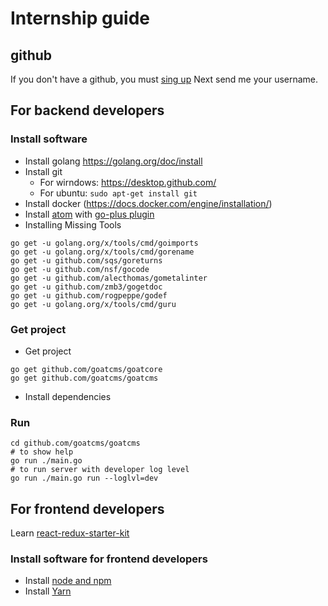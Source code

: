 
# Internship guide

## github
If you don't have a github, you must [sing up](https://github.com/join?source=header-home)
Next send me your username.

## For backend developers

### Install software
* Install golang
https://golang.org/doc/install
* Install git
  * For wirndows: https://desktop.github.com/
  * For ubuntu: `sudo apt-get install git`
* Install docker (https://docs.docker.com/engine/installation/)
* Install [atom](https://atom.io/) with [go-plus plugin](https://atom.io/packages/go-plus)
* Installing Missing Tools
```
go get -u golang.org/x/tools/cmd/goimports
go get -u golang.org/x/tools/cmd/gorename
go get -u github.com/sqs/goreturns
go get -u github.com/nsf/gocode
go get -u github.com/alecthomas/gometalinter
go get -u github.com/zmb3/gogetdoc
go get -u github.com/rogpeppe/godef
go get -u golang.org/x/tools/cmd/guru
```

### Get project
* Get project
```
go get github.com/goatcms/goatcore
go get github.com/goatcms/goatcms
```
* Install dependencies

### Run
```
cd github.com/goatcms/goatcms
# to show help
go run ./main.go
# to run server with developer log level
go run ./main.go run --loglvl=dev
```

## For frontend developers
Learn [react-redux-starter-kit](https://github.com/davezuko/react-redux-starter-kit)

### Install software for frontend developers
* Install [node and npm](https://nodejs.org/)
* Install [Yarn](https://yarnpkg.com/lang/en/docs/install/)
